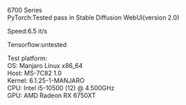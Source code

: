 6700 Series  
PyTorch:Tested pass in Stable Diffusion WebUI(version 2.0) 
  
Speed:6.5 it/s  
  
Tensorflow:untested  

Test platform:  
OS: Manjaro Linux x86_64  
Host: MS-7C82 1.0  
Kernel: 6.1.25-1-MANJARO  
CPU: Intel i5-10500 (12) @ 4.500GHz  
GPU: AMD Radeon RX 6750XT  
